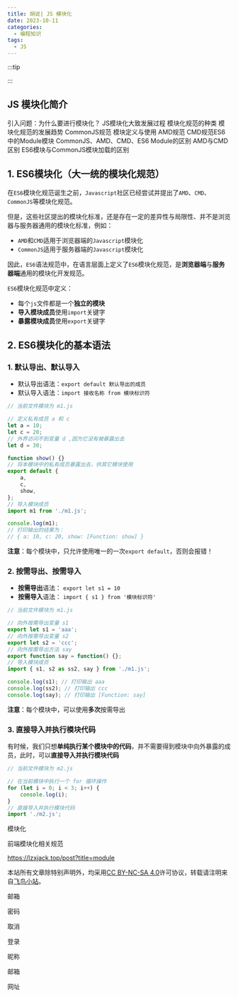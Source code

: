 ```yaml
---
title: 胡说| JS 模块化
date: 2023-10-11
categories:
  - 编程知识
tags:
  - JS
---
```


:::tip

:::

## JS 模块化简介

引入问题：为什么要进行模块化？
JS模块化大致发展过程
模块化规范的种类
模块化规范的发展趋势
CommonJS规范
模块定义与使用
AMD规范
CMD规范ES6中的Module模块
CommonJS、AMD、CMD、ES6 Module的区别
AMD与CMD区别
ES6模块与CommonJS模块加载的区别

## 1. ES6模块化（大一统的模块化规范）

在`ES6`模块化规范诞生之前，`Javascript`社区已经尝试并提出了`AMD`、`CMD`、`CommonJS`等模块化规范。

但是，这些社区提出的模块化标准，还是存在一定的差异性与局限性、并不是浏览器与服务器通用的模块化标准，例如：

- `AMD`和`CMD`适用于浏览器端的`Javascript`模块化
- `CommonJS`适用于服务器端的`Javascript`模块化

因此，`ES6`语法规范中，在语言层面上定义了`ES6`模块化规范，是**浏览器端**与**服务器端**通用的模块化开发规范。

`ES6`模块化规范中定义：

- 每个`js`文件都是一个**独立的模块**
- **导入模块成员**使用`import`关键字
- **暴露模块成员**使用`export`关键字

## 2. ES6模块化的基本语法

### 1. 默认导出、默认导入

- 默认导出语法：`export default 默认导出的成员`
- 默认导入语法：`import 接收名称 from 模块标识符`

```javascript
// 当前文件模块为 m1.js

// 定义私有成员 a 和 c
let a = 10;
let c = 20;
// 外界访问不到变量 d ,因为它没有被暴露出去
let d = 30;

function show() {}
// 将本模块中的私有成员暴露出去，供其它模块使用
export default {
    a,
    c,
    show,
};
// 导入模块成员
import m1 from './m1.js';

console.log(m1);
// 打印输出的结果为：
// { a: 10, c: 20, show: [Function: show] }
```

**注意**：每个模块中，只允许使用唯一的一次`export default`，否则会报错！

### 2. 按需导出、按需导入

- **按需导出**语法： `export let s1 = 10`
- **按需导入**语法： `import { s1 } from '模块标识符'`

```javascript
// 当前文件模块为 m1.js

// 向外按需导出变量 s1
export let s1 = 'aaa';
// 向外按需导出变量 s2
export let s2 = 'ccc';
// 向外按需导出方法 say
export function say = function() {};
// 导入模块成员
import { s1, s2 as ss2, say } from './m1.js';

console.log(s1); // 打印输出 aaa
console.log(ss2); // 打印输出 ccc
console.log(say); // 打印输出 [Function: say]
```

**注意**：每个模块中，可以使用**多次**按需导出

### 3. 直接导入并执行模块代码

有时候，我们只想**单纯执行某个模块中的代码**，并不需要得到模块中向外暴露的成员，此时，可以**直接导入并执行模块代码**

```javascript
// 当前文件模块为 m2.js

// 在当前模块中执行一个 for 循环操作
for (let i = 0; i < 3; i++) {
    console.log(i);
}
// 直接导入并执行模块代码
import './m2.js';
```

模块化



前端模块化相关规范

https://lzxjack.top/post?title=module



本站所有文章除特别声明外，均采用[CC BY-NC-SA 4.0](https://creativecommons.org/licenses/by-nc-sa/4.0/)许可协议，转载请注明来自[飞鸟小站](https://lzxjack.top/)。

邮箱

密码

取消

登录



昵称

邮箱

网址
